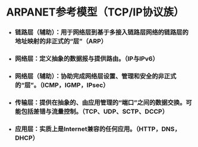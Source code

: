# ARPANET参考模型（TCP/IP协议族）

* ### 链路层（辅助）：用于网络层到基于多接入链路层网络的链路层的地址映射的非正式的“层”（ARP）
* ### 网络层：定义抽象的数据报与提供路由。（IP与IPv6）
* ### 网络层（辅助）：协助完成网络层设置、管理和安全的非正式的“层”。（ICMP，IGMP，IPsec）
* ### 传输层：提供在抽象的、由应用管理的“端口”之间的数据交换。可能包括差错与流量控制。（TCP、UDP、SCTP、DCCP）
* ### 应用层：实质上是Internet兼容的任何应用。（HTTP，DNS，DHCP）



